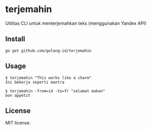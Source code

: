 terjemahin
=========

Utilitas CLI untuk menterjemahkan teks (menggunakan Yandex API)

## Install

```
go get github.com/golang-id/terjemahin
```

## Usage

```
$ terjemahin "This works like a charm"
Ini bekerja seperti mantra

$ terjemahin -from=id -to=fr "selamat makan"
bon appétit
```

## License

MIT license.
